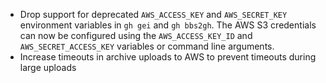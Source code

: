 - Drop support for deprecated `AWS_ACCESS_KEY` and `AWS_SECRET_KEY` environment variables in `gh gei` and `gh bbs2gh`. The AWS S3 credentials can now be configured using the `AWS_ACCESS_KEY_ID` and `AWS_SECRET_ACCESS_KEY` variables or command line arguments.
- Increase timeouts in archive uploads to AWS to prevent timeouts during large uploads
